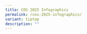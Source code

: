 ```yaml
---
title: COS 2025 Infographics
permalink: /cos-2025-infographics/
variant: tiptap
description: ""
---
```


